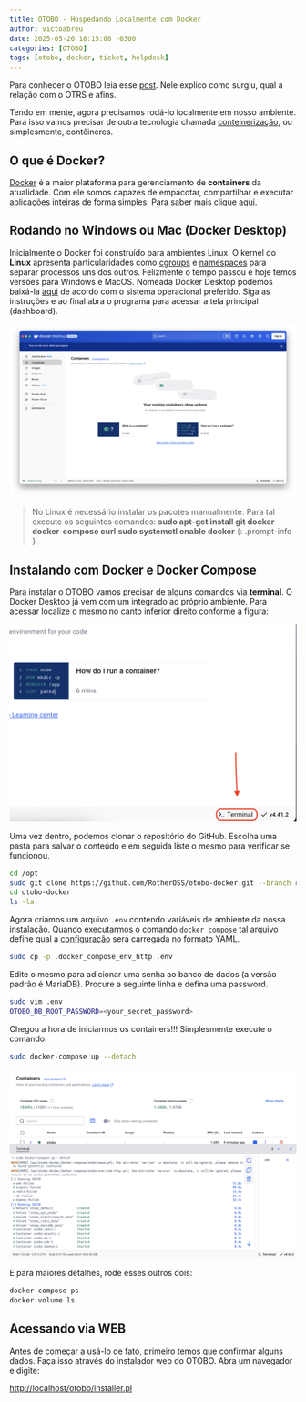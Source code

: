 ```yaml
---
title: OTOBO - Hospedando Localmente com Docker
author: victoabreu
date: 2025-05-20 18:15:00 -0300
categories: [OTOBO]
tags: [otobo, docker, ticket, helpdesk]
---
```


Para conhecer o OTOBO leia esse [post](https://victoabreu.io/posts/otobo-sistema-de-tickets-e-chamados/). Nele explico como surgiu, qual a relação com o OTRS e afins.

Tendo em mente, agora precisamos rodá-lo localmente em nosso ambiente. Para isso vamos precisar de outra tecnologia chamada [conteinerização](https://www.ibm.com/br-pt/think/topics/containerization), ou simplesmente, contêineres.

## O que é Docker?

[Docker](https://www.docker.com/) é a maior plataforma para gerenciamento de **containers** da atualidade. Com ele somos capazes de empacotar, compartilhar e executar aplicações inteiras de forma simples. Para saber mais clique [aqui](https://www.redhat.com/pt-br/topics/containers/what-is-docker).

## Rodando no Windows ou Mac (Docker Desktop)

Inicialmente o Docker foi construído para ambientes Linux. O kernel do **Linux** apresenta particularidades como [cgroups](https://en.wikipedia.org/wiki/Cgroups) e [namespaces](https://en.wikipedia.org/wiki/Linux_namespaces) para separar processos uns dos outros. Felizmente o tempo passou e hoje temos versões para Windows e MacOS. Nomeada Docker Desktop podemos baixá-la [aqui](https://www.docker.com/products/docker-desktop/) de acordo com o sistema operacional preferido. Siga as instruções e ao final abra o programa para acessar a tela principal (dashboard).

![Docker Desktop](/assets/img/posts/otobo-hospedando-localmente-com-docker/docker-dashboard.png)

> No Linux é necessário instalar os pacotes manualmente. Para tal execute os seguintes comandos:
    **sudo apt-get install git docker docker-compose curl**
    **sudo systemctl enable docker**
{: .prompt-info }

## Instalando com Docker e Docker Compose

Para instalar o OTOBO vamos precisar de alguns comandos via **terminal**. O Docker Desktop já vem com um integrado ao próprio ambiente. Para acessar localize o mesmo no canto inferior direito conforme a figura:

![Docker Terminal](/assets/img/posts/otobo-hospedando-localmente-com-docker/docker-terminal.png)

Uma vez dentro, podemos clonar o repositório do GitHub. Escolha uma pasta para salvar o conteúdo e em seguida liste o mesmo para verificar se funcionou.

```bash
cd /opt
sudo git clone https://github.com/RotherOSS/otobo-docker.git --branch rel-10_1_10 --single-branch
cd otobo-docker
ls -la
```

Agora criamos um arquivo `.env` contendo variáveis de ambiente da nossa instalação. Quando executarmos o comando `docker compose` tal [arquivo](https://github.com/RotherOSS/otobo-docker/blob/rel-10_1/.docker_compose_env_http) define qual a [configuração](https://github.com/RotherOSS/otobo-docker/tree/rel-10_1/docker-compose) será carregada no formato YAML.

```bash
sudo cp -p .docker_compose_env_http .env
```

Edite o mesmo para adicionar uma senha ao banco de dados (a versão padrão é MariaDB). Procure a seguinte linha e defina uma password.

```bash
sudo vim .env
OTOBO_DB_ROOT_PASSWORD=<your_secret_password>
```

Chegou a hora de iniciarmos os containers!!! Simplesmente execute o comando:

```bash
sudo docker-compose up --detach
```

![Docker Compose](/assets/img/posts/otobo-hospedando-localmente-com-docker/docker-compose.png)

E para maiores detalhes, rode esses outros dois:

```bash
docker-compose ps
docker volume ls
```

## Acessando via WEB

Antes de começar a usá-lo de fato, primeiro temos que confirmar alguns dados. Faça isso através do instalador web do OTOBO. Abra um navegador e digite:

<http://localhost/otobo/installer.pl>

